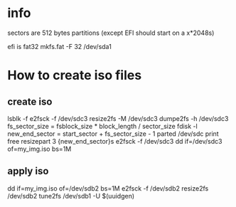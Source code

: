 # info

sectors are 512 bytes
partitions (except EFI should start on a x*2048s)

efi is fat32
mkfs.fat -F 32 /dev/sda1

# How to create iso files

## create iso
lsblk -f
e2fsck -f /dev/sdc3
resize2fs -M /dev/sdc3
dumpe2fs -h /dev/sdc3
fs_sector_size = fsblock_size * block_length / sector_size
fdisk -l
new_end_sector = start_sector + fs_sector_size - 1
parted /dev/sdc
  print free
  resizepart 3 {new_end_sector}s
e2fsck -f /dev/sdc3
dd if=/dev/sdc3 of=my_img.iso bs=1M

## apply iso
dd if=my_img.iso of=/dev/sdb2 bs=1M
e2fsck -f /dev/sdb2
resize2fs /dev/sdb2
tune2fs /dev/sdb1 -U $(uuidgen)

